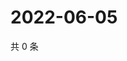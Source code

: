 # 2022-06-05

共 0 条

<!-- BEGIN WEIBO -->
<!-- 最后更新时间 Sun Jun 05 2022 05:15:02 GMT+0800 (China Standard Time) -->

<!-- END WEIBO -->
